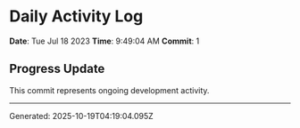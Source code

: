 # Daily Activity Log

**Date**: Tue Jul 18 2023
**Time**: 9:49:04 AM
**Commit**: 1

## Progress Update

This commit represents ongoing development activity.

---
Generated: 2025-10-19T04:19:04.095Z
